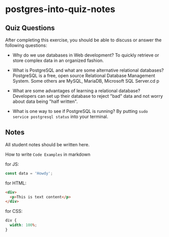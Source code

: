 # postgres-into-quiz-notes

## Quiz Questions

After completing this exercise, you should be able to discuss or answer the following questions:

- Why do we use databases in Web development?
  To quickly retrieve or store complex data in an organized fashion.

- What is PostgreSQL and what are some alternative relational databases?
  PostgreSQL is a free, open source Relational Database Management System. Some others are MySQL, MariaDB, Microsoft SQL Server.cd p

- What are some advantages of learning a relational database?
  Developers can set up their database to reject "bad" data and not worry about data being "half written".

- What is one way to see if PostgreSQL is running?
  By putting `sudo service postgresql status` into your terminal.

## Notes

All student notes should be written here.

How to write `Code Examples` in markdown

for JS:

```javascript
const data = 'Howdy';
```

for HTML:

```html
<div>
  <p>This is text content</p>
</div>
```

for CSS:

```css
div {
  width: 100%;
}
```

